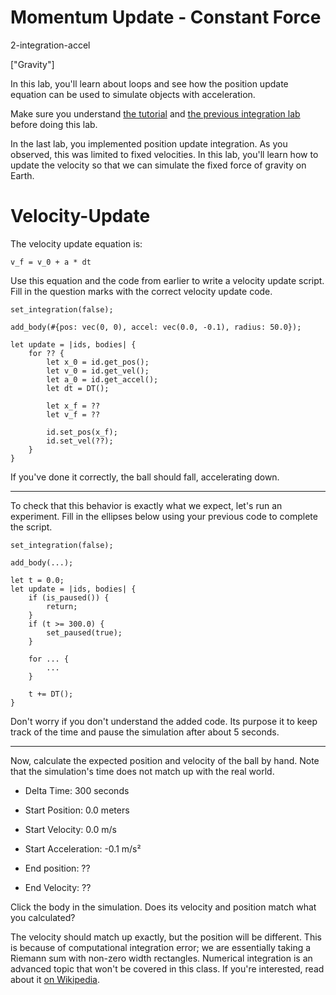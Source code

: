 # Momentum Update - Constant Force

2-integration-accel

["Gravity"]

In this lab, you'll learn about loops and see how the position update
equation can be used to simulate objects with acceleration.

Make sure you understand [the tutorial](https://simple-physics.org/tutorial/gravity.html)
and [the previous integration lab](https://simple-physics.org/lab/integration-pos.html) before doing this lab.

In the last lab, you implemented position update integration. As you observed, this
was limited to fixed velocities. In this lab, you'll learn how to update the velocity
so that we can simulate the fixed force of gravity on Earth.

# Velocity-Update

The velocity update equation is:
```
v_f = v_0 + a * dt
```

Use this equation and the code from earlier to write
a velocity update script. Fill in the question marks
with the correct velocity update code.

```
set_integration(false);

add_body(#{pos: vec(0, 0), accel: vec(0.0, -0.1), radius: 50.0});

let update = |ids, bodies| {
    for ?? {
        let x_0 = id.get_pos();
        let v_0 = id.get_vel();
        let a_0 = id.get_accel();
        let dt = DT();

        let x_f = ??
        let v_f = ??

        id.set_pos(x_f);
        id.set_vel(??);
    }
}
```

If you've done it correctly, the ball should fall, accelerating down.

___

To check that this behavior is exactly what we expect, let's run an experiment.
Fill in the ellipses below using your previous code to complete the script.

```
set_integration(false);

add_body(...);

let t = 0.0;
let update = |ids, bodies| {
    if (is_paused()) {
        return;
    }
    if (t >= 300.0) {
        set_paused(true);
    }

    for ... {
        ...
    }

    t += DT();
}
```

Don't worry if you don't understand the added code. Its purpose it to keep track of the
time and pause the simulation after about 5 seconds.

___

Now, calculate the expected position and velocity of the ball by hand. Note that
the simulation's time does not match up with the real world.

- Delta Time: 300 seconds
- Start Position: 0.0 meters
- Start Velocity: 0.0 m/s
- Start Acceleration: -0.1 m/s²

- End position: ??
- End Velocity: ??

Click the body in the simulation. Does its velocity and position match what you calculated?

The velocity should match up exactly, but the position will be different. 
This is because of computational integration error; we are essentially
taking a Riemann sum with non-zero width rectangles. Numerical integration is an advanced
topic that won't be covered in this class. If you're interested, read about it 
[on Wikipedia](https://en.wikipedia.org/wiki/Numerical_integration).
